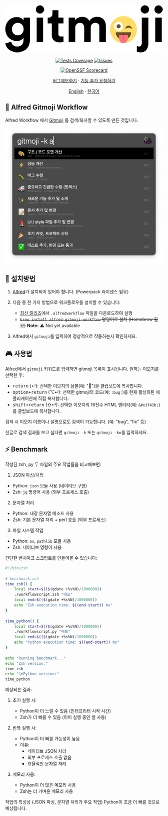 <div align="center">

  ![icon](./src/icon-bg-white.svg)

  [![Tests Coverage](https://codecov.io/gh/eugenejeonme/alfred-gitmoji/branch/main/graph/badge.svg)](https://codecov.io/gh/eugenejeonme/alfred-gitmoji)
  [![Issues](https://img.shields.io/github/issues/eugenejeonme/alfred-gitmoji?color=0088ff)](https://github.com/eugenejeonme/alfred-gitmoji/issues)
  <!-- [![GitHub pull requests](https://img.shields.io/github/issues-pr/eugenejeonme/alfred-gitmoji?color=0088ff)](https://github.com/eugenejeonme/alfred-gitmoji/pulls) -->
  [![OpenSSF Scorecard](https://api.scorecard.dev/projects/github.com/eugenejeonme/alfred-gitmoji/badge)](https://scorecard.dev/viewer/?uri=github.com/eugenejeonme/alfred-gitmoji)

  [버그제보하기](https://github.com/eugenejeonme/alfred-gitmoji/issues/new?assignees=&labels=bug&projects=&template=bug_report.yml)
  · [기능 추가 요청하기](https://github.com/eugenejeonme/alfred-gitmoji/issues/new?assignees=&labels=enhancement&projects=&template=feature_request.yml)

  [English](https://github.com/eugenejeonme/alfred-gitmoji/blob/main/README.md)
  · [한국어](https://github.com/eugenejeonme/alfred-gitmoji/blob/main/README-ko.md)

</div>

## 📖 Alfred Gitmoji Workflow

Alfred Workflow 에서 [Gitmoji](https://gitmoji.dev/related-tools) 를 검색/복사할 수 있도록 만든 것입니다.

![Alfred Gitmoji Thumbnail](./screenshots/thumbnail-ko.png)

## 💾 설치방법

1. [Alfred](https://www.alfredapp.com/)가 설치되어 있어야 합니다. (Powerpack 라이센스 필요)

2. 다음 중 한 가지 방법으로 워크플로우를 설치할 수 있습니다:
   - [최신 릴리즈](https://github.com/[사용자명]/[저장소명]/releases/latest)에서 `.alfredworkflow` 파일을 다운로드하여 실행
   - ~~`brew install alfred-gitmoji-workflow` 명령어로 설치 (Homebrew 필요)~~ **Note:** ⚠️ Not yet available

3. Alfred에서 `gitmoji`를 입력하여 정상적으로 작동하는지 확인하세요.

## 🎮 사용법

Alfred에서 `gitmoji` 키워드를 입력하면 gitmoji 목록이 표시됩니다.
원하는 이모지를 선택한 후:

- <kbd>return</kbd> (↵): 선택한 이모지의 심볼(예: "🐛")을 클립보드에 복사합니다.
- <kbd>option+return</kbd> (⌥↵): 선택한 gitmoji의 코드(예: `:bug:`)를 현재 활성화된 애플리케이션에 직접 복사합니다.
- <kbd>shift+return</kbd> (⇧↵): 선택한 이모지의 16진수 HTML 엔티티(예: `&#x1f41b;`)를 클립보드에 복사합니다.

검색 시 이모지 이름이나 설명으로도 검색이 가능합니다. (예: "bug", "fix" 등)

한글로 검색 결과를 보고 싶다면 `gitmoji -k` 또는 `gitmoji -ko`를 입력하세요.

## ⚡️ Benchmark

작성된 zsh, py 두 파일의 주요 작업들을 비교해보면:

1. JSON 파싱/처리
- Python: `json` 모듈 사용 (네이티브 구현)
- Zsh: `jq` 명령어 사용 (외부 프로세스 호출)

2. 문자열 처리
- Python: 내장 문자열 메소드 사용
- Zsh: 기본 문자열 처리 + perl 호출 (외부 프로세스)

3. 파일 시스템 작업
- Python: `os`, `pathlib` 모듈 사용
- Zsh: 네이티브 명령어 사용

간단한 벤치마크 스크립트를 만들어볼 수 있습니다:

```zsh
#!/bin/zsh

# benchmark.zsh
time_zsh() {
    local start=$(($(gdate +%s%N)/1000000))
    ./workflowscript.zsh "배포"
    local end=$(($(gdate +%s%N)/1000000))
    echo "Zsh execution time: $((end-start)) ms"
}

time_python() {
    local start=$(($(gdate +%s%N)/1000000))
    ./workflowscript.py "배포"
    local end=$(($(gdate +%s%N)/1000000))
    echo "Python execution time: $((end-start)) ms"
}

echo "Running benchmark..."
echo "Zsh version:"
time_zsh
echo "\nPython version:"
time_python
```

예상되는 결과:
1. 초기 실행 시:
   - Python이 더 느릴 수 있음 (인터프리터 시작 시간)
   - Zsh가 더 빠를 수 있음 (이미 실행 중인 셸 사용)

2. 반복 실행 시:
   - Python이 더 빠를 가능성이 높음
   - 이유:
     - 네이티브 JSON 처리
     - 외부 프로세스 호출 없음
     - 효율적인 문자열 처리

3. 메모리 사용:
   - Python이 더 많은 메모리 사용
   - Zsh는 더 가벼운 메모리 사용

작업의 특성상 (JSON 파싱, 문자열 처리가 주요 작업) Python이 조금 더 빠를 것으로 예상됩니다.
